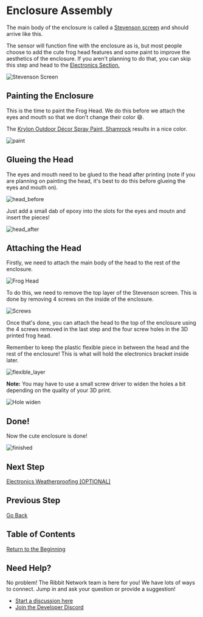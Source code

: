 # Enclosure Assembly

The main body of the enclosure is called a [Stevenson screen](https://en.wikipedia.org/wiki/Stevenson_screen) and should arrive like this.

The sensor will function fine with the enclosure as is, but most people choose to add the cute frog head features and some paint to improve the aesthetics of the enclosure. If you aren't planning to do that, you can skip this step and head to the [Electronics Section.](4-electronics.md)

![Stevenson Screen](images/stevenson_screen.jpeg)

## Painting the Enclosure
This is the time to paint the Frog Head. We do this before we attach the eyes and mouth so that we don't change their color :smile:.

The [Krylon Outdoor Décor Spray Paint, Shamrock](https://www.amazon.com/Krylon-Outdoor-Decor-Paint-Shamrock/dp/B072RPLT81) results in a nice color.

![paint](images/paint.jpg)

## Glueing the Head

The eyes and mouth need to be glued to the head after printing (note if you are planning on painting the head, it's best to do this before glueing the eyes and mouth on).

![head_before](images/head_before_glue.JPG)

Just add a small dab of epoxy into the slots for the eyes and moutn and insert the pieces!

![head_after](images/head_after_glue.JPG)

## Attaching the Head

Firstly, we need to attach the main body of the head to the rest of the enclosure.

![Frog Head](images/enclosure_before_assembly.JPG)

To do this, we need to remove the top layer of the Stevenson screen. This is done by removing 4 screws on the inside of the enclosure.

![Screws](images/stevenson_screen_screws.jpg)

Once that's done, you can attach the head to the top of the enclosure using the 4 screws removed in the last step and the four screw holes in the 3D printed frog head. 

Remember to keep the plastic flexible piece in between the head and the rest of the enclosure! This is what will hold the electronics bracket inside later.

![flexible_layer](images/flexible_layer.JPG)

**Note:** You may have to use a small screw driver to widen the holes a bit depending on the quality of your 3D print.

![Hole widen](images/hole_widen_head.jpg)

## Done!
Now the cute enclosure is done!

![finished](images/finished_enclosure.JPG)

## Next Step
[Electronics Weatherproofing [OPTIONAL]](4-electronics-weatherproofing.md)

## Previous Step
[Go Back](2-3d-printing.md)

## Table of Contents
[Return to the Beginning](0-start-here.md)

## Need Help?
No problem! The Ribbit Network team is here for you! We have lots of ways to connect. Jump in and ask your question or provide a suggestion!
* [Start a discussion here](https://github.com/Ribbit-Network/ribbit-network-frog-sensor/discussions/new)
* [Join the Developer Discord](https://discord.gg/vq8PkDb2TC)
